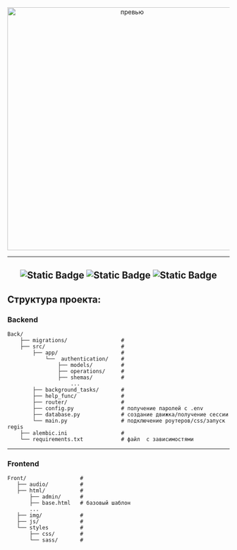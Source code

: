 <div align="center">
<img src= "Front\img\home.png" alt="превью" width="550">

___
![Static Badge](https://img.shields.io/badge/python_3.10-%233776AB?logo=python&labelColor=grey)
![Static Badge](https://img.shields.io/badge/fastapi_0.108.0-%23009688?logo=fastapi&labelColor=grey)
![Static Badge](https://img.shields.io/badge/SQLAlchemy_2.0.25-%23D71F00?logo=sqlalchemy&labelColor=grey)
---
</div>  

## Структура проекта:

### Backend

```
Back/
    ├── migrations/                 #
    ├── src/                        #
        ├── app/                    #
            └──  authentication/    #
                ├── models/         #
                ├── operations/     #
                ├── shemas/         #
                    ...
        ├── background_tasks/       #
        ├── help_func/              #
        ├── router/                 #
        ├── config.py               # получение паролей с .env
        ├── database.py             # создание движка/получение сессии
        └── main.py                 # подключение роутеров/css/запуск regis
    ├── alembic.ini                 #
    └── requirements.txt            # файл  с зависимостями
```

---

### Frontend

 ```
Front/                 #
    ├── audio/          #
    ├── html/           #
        ├── admin/      #
        ├── base.html   # базовый шаблон                                         
        ...
    ├── img/            #
    ├── js/             #
    └── styles          #
        ├── css/        #
        └── sass/       #
```